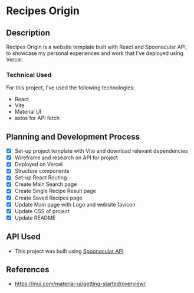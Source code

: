 # Recipes Origin

## Description

Recipes Origin is a website template built with React and Spoonacular API, to showcase my personal experiences and work that I've deployed using Vercel.

### Technical Used

For this project, I've used the following technologies:

- React
- Vite
- Material UI
- axios for API fetch

## Planning and Development Process

- [x] Set-up project template with Vite and download relevant dependencies
- [x] Wireframe and research on API for project
- [x] Deployed on Vercel
- [x] Structure components
- [x] Set-up React Routing
- [x] Create Main Search page
- [x] Create Single Recipe Result page
- [x] Create Saved Recipes page
- [x] Update Main page with Logo and website favicon
- [x] Update CSS of project
- [x] Update README

## API Used

- This project was built using [Spoonacular API](https://spoonacular.com/food-api)

## References

- https://mui.com/material-ui/getting-started/overview/
